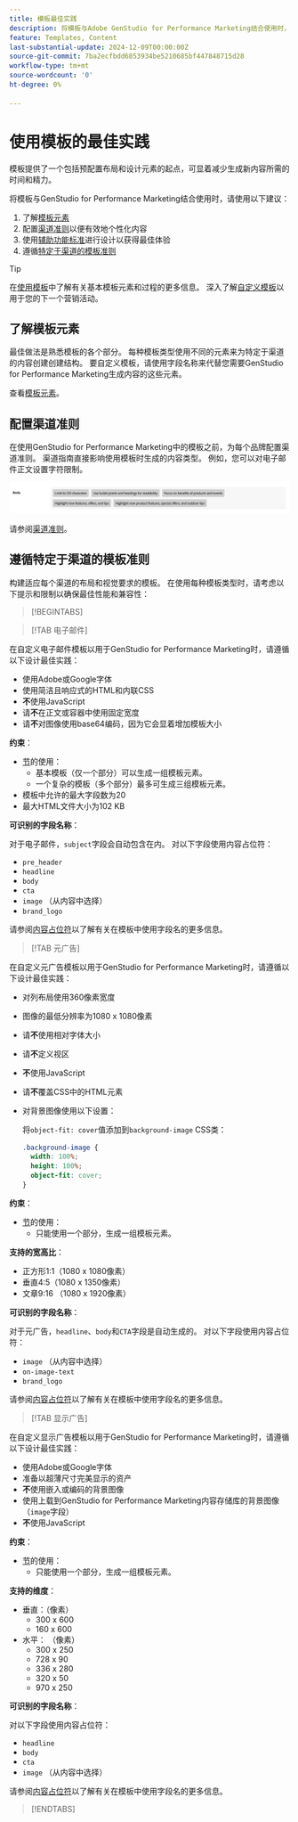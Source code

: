 ```yaml
---
title: 模板最佳实践
description: 将模板与Adobe GenStudio for Performance Marketing结合使用时，请遵循最佳实践。
feature: Templates, Content
last-substantial-update: 2024-12-09T00:00:00Z
source-git-commit: 7ba2ecfbdd6853934be5210685bf447848715d28
workflow-type: tm+mt
source-wordcount: '0'
ht-degree: 0%

---
```


# 使用模板的最佳实践

模板提供了一个包括预配置布局和设计元素的起点，可显着减少生成新内容所需的时间和精力。

将模板与GenStudio for Performance Marketing结合使用时，请使用以下建议：

1. 了解[模板元素](#know-about-template-elements)
1. 配置[渠道准则](#configure-channel-guidelines)以便有效地个性化内容
1. 使用[辅助功能标准](accessibility-for-templates.md)进行设计以获得最佳体验
1. 遵循[特定于渠道的模板准则](#follow-channel-specific-template-guidelines)

>[!TIP]
>
>在[使用模板](use-templates.md)中了解有关基本模板元素和过程的更多信息。 深入了解[自定义模板](customize-template.md)以用于您的下一个营销活动。

## 了解模板元素

最佳做法是熟悉模板的各个部分。 每种模板类型使用不同的元素来为特定于渠道的内容创建创建结构。 要自定义模板，请使用字段名称来代替您需要GenStudio for Performance Marketing生成内容的这些元素。

查看[模板元素](use-templates.md#template-elements)。

## 配置渠道准则

在使用GenStudio for Performance Marketing中的模板之前，为每个品牌配置渠道准则。 渠道指南直接影响使用模板时生成的内容类型。 例如，您可以对电子邮件正文设置字符限制。

![正文规范](/help/assets/channel-email-body.png)

请参阅[渠道准则](/help/user-guide/guidelines/brands.md#channel-guidelines)。

## 遵循特定于渠道的模板准则

构建适应每个渠道的布局和视觉要求的模板。 在使用每种模板类型时，请考虑以下提示和限制以确保最佳性能和兼容性：

>[!BEGINTABS]

>[!TAB 电子邮件]

在自定义电子邮件模板以用于GenStudio for Performance Marketing时，请遵循以下设计最佳实践：

- 使用Adobe或Google字体
- 使用简洁且响应式的HTML和内联CSS
- **不**&#x200B;使用JavaScript
- 请&#x200B;**不**&#x200B;在正文或容器中使用固定宽度
- 请&#x200B;**不**&#x200B;对图像使用base64编码，因为它会显着增加模板大小

**约束**：

- [节](customize-template.md#sections-or-groups)的使用：
   - 基本模板（仅一个部分）可以生成一组模板元素。
   - 一个复杂的模板（多个部分）最多可生成三组模板元素。
- 模板中允许的最大字段数为20
- 最大HTML文件大小为102 KB

**可识别的字段名称**：

对于电子邮件，`subject`字段会自动包含在内。 对以下字段使用内容占位符：

- `pre_header`
- `headline`
- `body`
- `cta`
- `image` （从内容中选择）
- `brand_logo`

请参阅[内容占位符](customize-template.md#content-placeholders)以了解有关在模板中使用字段名的更多信息。

>[!TAB 元广告]

在自定义元广告模板以用于GenStudio for Performance Marketing时，请遵循以下设计最佳实践：

- 对列布局使用360像素宽度
- 图像的最低分辨率为1080 x 1080像素
- 请&#x200B;**不**&#x200B;使用相对字体大小
- 请&#x200B;**不**&#x200B;定义视区
- **不**&#x200B;使用JavaScript
- 请&#x200B;**不**&#x200B;覆盖CSS中的HTML元素
- 对背景图像使用以下设置：

  将`object-fit: cover`值添加到`background-image` CSS类：

  ```css
  .background-image {
    width: 100%;
    height: 100%;
    object-fit: cover;
  }
  ```

**约束**：

- [节](customize-template.md#sections-or-groups)的使用：
   - 只能使用一个部分，生成一组模板元素。

**支持的宽高比**：

- 正方形1:1（1080 x 1080像素）
- 垂直4:5（1080 x 1350像素）
- 文章9:16 （1080 x 1920像素）

**可识别的字段名称**：

对于元广告，`headline`、`body`和`CTA`字段是自动生成的。 对以下字段使用内容占位符：

- `image` （从内容中选择）
- `on-image-text`
- `brand_logo`

请参阅[内容占位符](customize-template.md#content-placeholders)以了解有关在模板中使用字段名的更多信息。

>[!TAB 显示广告]

在自定义显示广告模板以用于GenStudio for Performance Marketing时，请遵循以下设计最佳实践：

- 使用Adobe或Google字体
- 准备以超薄尺寸完美显示的资产
- **不**&#x200B;使用嵌入或编码的背景图像
- 使用上载到GenStudio for Performance Marketing内容存储库的背景图像（`image`字段）
- **不**&#x200B;使用JavaScript

**约束**：

- [节](customize-template.md#sections-or-groups)的使用：
   - 只能使用一个部分，生成一组模板元素。

**支持的维度**：

- 垂直：（像素）
   - 300 x 600
   - 160 x 600&#x200B;
- 水平： （像素）
   - 300 x 250
   - 728 x 90
   - 336 x 280
   - 320 x 50
   - 970 x 250&#x200B;

**可识别的字段名称**：

对以下字段使用内容占位符：

- `headline`
- `body`
- `cta`
- `image` （从内容中选择）

请参阅[内容占位符](customize-template.md#content-placeholders)以了解有关在模板中使用字段名的更多信息。

>[!ENDTABS]
